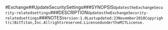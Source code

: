 #Exchange##UpdateSecuritySettings###SYNOPSIS```UpdatestheExchangeSecurity-relatedsettings```###DESCRIPTION```UpdatestheExchangeSecurity-relatedsettings```###NOTES```Version:1.0Lastupdated:23November2018Copyright(c)BitTitan,Inc.Allrightsreserved.LicensedundertheMITLicense.```
